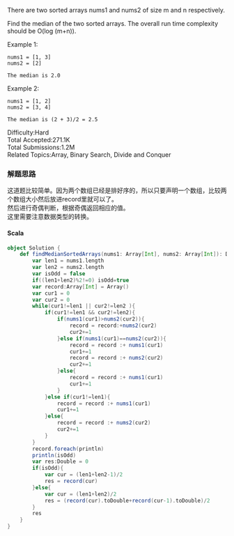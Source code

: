 There are two sorted arrays nums1 and nums2 of size m and n respectively.

Find the median of the two sorted arrays. The overall run time complexity should be O(log (m+n)).

Example 1:
```
nums1 = [1, 3]
nums2 = [2]

The median is 2.0
```
Example 2:
```
nums1 = [1, 2]
nums2 = [3, 4]

The median is (2 + 3)/2 = 2.5
```

Difficulty:Hard  
Total Accepted:271.1K  
Total Submissions:1.2M  
Related Topics:Array, Binary Search, Divide and Conquer

### 解题思路
这道题比较简单。因为两个数组已经是排好序的，所以只要声明一个数组，比较两个数组大小然后放进record里就可以了。  
然后进行奇偶判断，根据奇偶返回相应的值。  
这里需要注意数据类型的转换。
#### Scala
```scala
object Solution {
    def findMedianSortedArrays(nums1: Array[Int], nums2: Array[Int]): Double = {
        var len1 = nums1.length
        var len2 = nums2.length
        var isOdd = false
        if((len1+len2)%2!=0) isOdd=true
        var record:Array[Int] = Array()
        var cur1 = 0
        var cur2 = 0
        while(cur1!=len1 || cur2!=len2 ){
            if(cur1!=len1 && cur2!=len2){
                if(nums1(cur1)>nums2(cur2)){
                    record = record:+nums2(cur2)
                    cur2+=1
                }else if(nums1(cur1)==nums2(cur2)){
                    record = record :+ nums1(cur1)
                    cur1+=1
                    record = record :+ nums2(cur2)
                    cur2+=1
                }else{
                    record = record :+ nums1(cur1)
                    cur1+=1
                }
            }else if(cur1!=len1){
                record = record :+ nums1(cur1)
                cur1+=1
            }else{
                record = record :+ nums2(cur2)
                cur2+=1
            }
        }
        record.foreach(println)
        println(isOdd)
        var res:Double = 0
        if(isOdd){
            var cur = (len1+len2-1)/2
            res = record(cur)
        }else{
            var cur = (len1+len2)/2
            res = (record(cur).toDouble+record(cur-1).toDouble)/2
        }
        res
    }
}
```